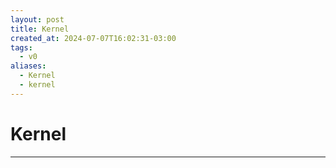 ```yaml
---
layout: post
title: Kernel
created_at: 2024-07-07T16:02:31-03:00
tags:
  - v0
aliases:
  - Kernel
  - kernel
---
```

# Kernel
----

